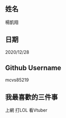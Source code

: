 姓名
----
楊凱翔

日期
----
2020/12/28

Github Username
---------------
mcvs85219

我最喜歡的三件事
---------------
上網 打LOL 看Vtuber